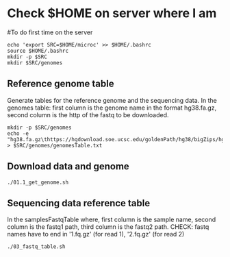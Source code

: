 

# Check $HOME on server where I am

#To do first time on the server
```
echo 'export SRC=$HOME/microc' >> $HOME/.bashrc 
source $HOME/.bashrc 
mkdir -p $SRC
mkdir $SRC/genomes
```

## Reference genome table
Generate tables for the reference genome and the sequencing data.
In the genomes table: first column is the genome name in the format hg38.fa.gz, second column is the http of the fastq to be downloaded.
```
mkdir -p $SRC/genomes
echo -e "hg38.fa.gz\thttps://hgdownload.soe.ucsc.edu/goldenPath/hg38/bigZips/hg38.fa.gz\nmm39.fa.gz\thttps://hgdownload.soe.ucsc.edu/goldenPath/mm39/bigZips/mm39.fa.gz" > $SRC/genomes/genomesTable.txt
```


## Download data and genome

```
./01.1_get_genome.sh
```


## Sequencing data reference table
In the samplesFastqTable where, first column is the sample name, second column is the fastq1 path, third column is the fastq2 path.
CHECK: fastq names have to end in '1.fq.gz' (for read 1), '2.fq.gz' (for read 2)
```
./03_fastq_table.sh
```



